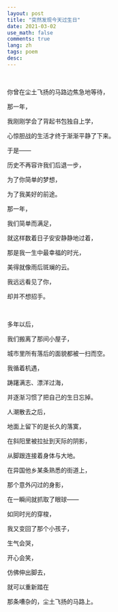 ```yaml
---
layout: post
title: "突然发现今天过生日"
date: 2021-03-02
use_math: false
comments: true
lang: zh
tags: poem
desc: 
---
```


<br>

你曾在尘土飞扬的马路边焦急地等待，

那一年，

我刚刚学会了背起书包独自上学，

心惊胆战的生活才终于渐渐平静了下来。

于是——

历史不再容许我们后退一步，

为了你简单的梦想，

为了我美好的前途。

那一年，

我们简单而满足，

就这样数着日子安安静静地过着，

那是我一生中最幸福的时光，

美得就像雨后斑斓的云。

我远远看见了你，

却并不想招手。

<br>

多年以后，

我们搬离了那间小屋子，

城市里所有落后的面貌都被一扫而空。

我循着机遇，

踌躇满志、漂洋过海，

并逐渐习惯了把自己的生日忘掉。

人潮散去之后，

地面上留下的是长久的落寞，

在斜阳里被拉扯到天际的阴影，

从脚跟连接着身体与大地。

在异国他乡某条熟悉的街道上，

那个意外闪过的身影，

在一瞬间就抓取了眼球——

如同时光的穿梭，

我又变回了那个小孩子，

生气会哭，

开心会笑，

仿佛伸出脚去，

就可以重新踏在

那条嘈杂的，尘土飞扬的马路上。

<br>



